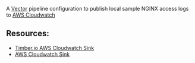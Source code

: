 A [Vector](https://vector.dev) pipeline configuration to publish local sample NGINX access logs to [AWS Cloudwatch](https://docs.aws.amazon.com/AmazonCloudWatch/latest/logs/WhatIsCloudWatchLogs.html)

## Resources:

* [Timber.io AWS Cloudwatch Sink](https://vector.dev/docs/reference/configuration/sinks/aws_cloudwatch_logs/)
* [AWS Cloudwatch Sink](https://assume-role-docs--vector-project.netlify.app/docs/reference/sinks/aws_cloudwatch_logs/)
